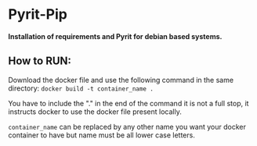 # Pyrit-Pip
#### Installation of requirements and Pyrit for debian based systems.

## How to RUN:
Download the docker file and use the following command in the same directory:
       `docker build -t container_name .`

You have to include the "." in the end of the command it is not a full stop, it instructs docker to use the docker file present locally.


`container_name` can be replaced by any other name you want your docker container to have but name must be all lower case letters.
